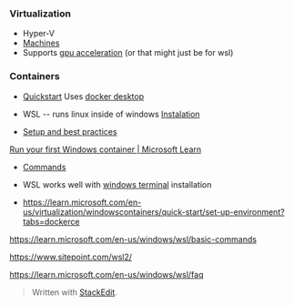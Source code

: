 ### Virtualization
* Hyper-V
* [Machines](https://developer.microsoft.com/en-us/windows/downloads/virtual-machines/)
* Supports [gpu acceleration](https://learn.microsoft.com/en-us/windows/wsl/tutorials/gpu-compute) (or that might just be for wsl)

### Containers
* [Quickstart](https://learn.microsoft.com/en-us/virtualization/windowscontainers/quick-start/set-up-environment?tabs=dockerce)
Uses [docker desktop](https://docs.docker.com/desktop/install/windows-install/)

* WSL -- runs linux inside of windows
[Instalation](https://learn.microsoft.com/en-us/windows/wsl/install)

* [Setup and best practices](https://learn.microsoft.com/en-us/windows/wsl/setup/environment#set-up-your-linux-username-and-password)

[Run your first Windows container | Microsoft Learn](https://learn.microsoft.com/en-us/virtualization/windowscontainers/quick-start/run-your-first-container)

* [Commands](https://learn.microsoft.com/en-us/windows/wsl/basic-commands)

* WSL works well with [windows terminal](https://learn.microsoft.com/en-us/windows/terminal/install) installation
* https://learn.microsoft.com/en-us/virtualization/windowscontainers/quick-start/set-up-environment?tabs=dockerce


https://learn.microsoft.com/en-us/windows/wsl/basic-commands

https://www.sitepoint.com/wsl2/

https://learn.microsoft.com/en-us/windows/wsl/faq

> Written with [StackEdit](https://stackedit.io/).
<!--stackedit_data:
eyJoaXN0b3J5IjpbODM4ODEzMzE5XX0=
-->